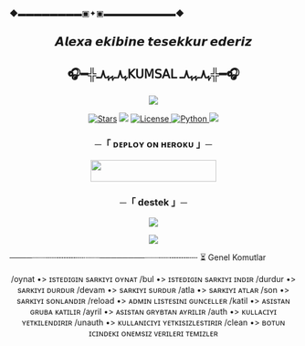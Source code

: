   ◆▬▬▬▬▬▬▬▬▣✦▣▬▬▬▬▬▬▬▬▬◆
<h2 align="center">
𝘼𝙡𝙚𝙭𝙖 𝙚𝙠𝙞𝙗𝙞𝙣𝙚 𝙩𝙚𝙨𝙚𝙠𝙠𝙪𝙧 𝙚𝙙𝙚𝙧𝙞𝙯
<h2 align="center">
🎧━╬ﮩ٨ـﮩﮩ٨ـ𝖪𝖴𝖬𝖲𝖠𝖫 ﮩ٨ـﮩﮩ٨ـ╬━🎧
</h2>

<p align="center">
  <img src="https://envs.sh/Lx9.jpg">
</p>

<p align="center">
<a href="https://github.com/AnonymousX1025/AnonXMusic/stargazers"><img src="https://img.shields.io/github/stars/AnonymousX1025/AnonXMusic?color=black&logo=github&logoColor=black&style=for-the-badge" alt="Stars" /></a>
<a href="https://github.com/AnonymousX1025/AnonXMusic/network/members"> <img src="https://img.shields.io/github/forks/AnonymousX1025/AnonXMusic?color=black&logo=github&logoColor=black&style=for-the-badge" /></a>
<a href="https://github.com/AnonymousX1025/AnonXMusic/blob/master/LICENSE"> <img src="https://img.shields.io/badge/License-MIT-blueviolet?style=for-the-badge" alt="License" /> </a>
<a href="https://www.python.org/"> <img src="https://img.shields.io/badge/Written%20in-Python-orange?style=for-the-badge&logo=python" alt="Python" /> </a>
<a href="https://github.com/AnonymousX1025/AnonXMusic/commits/AnonymousX1025"> <img src="https://img.shields.io/github/last-commit/AnonymousX1025/AnonXMusic?color=blue&logo=github&logoColor=green&style=for-the-badge" /></a>
</p>

<h3 align="center">
    ─「 ᴅᴇᴩʟᴏʏ ᴏɴ ʜᴇʀᴏᴋᴜ 」─
</h3>

<p align="center"><a href="https://dashboard.heroku.com/new?template=https://github.com/Silahanim21/YukkiMusic"> <img src="https://img.shields.io/badge/Deploy%20On%20Heroku-black?style=for-the-badge&logo=heroku" width="220" height="38.45"/></a></p>

<h3 align="center">
    ─「 destek 」─
</h3>

<p align="center">
<a href="https://telegram.me/kumsalmuzikk"><img src="https://img.shields.io/badge/-Support%20Group-blue.svg?style=for-the-badge&logo=Telegram"></a>
</p>

<p align="center">
<a href="https://t.me/kumsaldestekkanal"><img src="https://img.shields.io/badge/-destek%20kanal-blue.svg?style=for-the-badge&logo=Telegram"></a>
</p>

────┈┈┈┄┄╌╌╌╌┄┄┈┈┈────────┈┈┈┄┄╌╌╌╌┄┄
⏳ Genel Komutlar
<p align="center">
/oynat •> ɪsᴛᴇᴅɪɢɪɴ sᴀʀᴋɪʏɪ ᴏʏɴᴀᴛ
/bul •> ɪsᴛᴇᴅɪɢɪɴ sᴀʀᴋɪʏɪ ɪɴᴅɪʀ
/durdur •> sᴀʀᴋɪʏɪ ᴅᴜʀᴅᴜʀ
/devam •> sᴀʀᴋɪʏɪ sᴜʀᴅᴜʀ
/atla •> sᴀʀᴋɪʏɪ ᴀᴛʟᴀʀ
/son •> sᴀʀᴋɪʏɪ sᴏɴʟᴀɴᴅɪʀ
/reload •> ᴀᴅᴍɪɴ ʟɪsᴛᴇsɪɴɪ ɢᴜɴᴄᴇʟʟᴇʀ
/katil •> ᴀsɪsᴛᴀɴ ɢʀᴜʙᴀ ᴋᴀᴛɪʟɪʀ
/ayril •> ᴀsɪsᴛᴀɴ ɢʀʏʙᴛᴀɴ ᴀʏʀɪʟɪʀ
/auth •> ᴋᴜʟʟᴀᴄɪʏɪ ʏᴇᴛᴋɪʟᴇɴᴅɪʀɪʀ
/unauth •> ᴋᴜʟʟᴀɴɪᴄɪʏɪ ʏᴇᴛᴋɪsɪᴢʟᴇsᴛɪʀɪʀ
/clean •> ʙᴏᴛᴜɴ ɪᴄɪɴᴅᴇᴋɪ ᴏɴᴇᴍsɪᴢ ᴠᴇʀɪʟᴇʀɪ ᴛᴇᴍɪᴢʟᴇʀ


